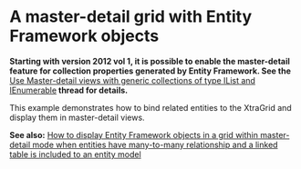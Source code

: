 # A master-detail grid with Entity Framework objects


<p><strong>Start</strong><strong>ing </strong><strong>with </strong><strong>version 2012 vol </strong><strong>1</strong><strong>,</strong><strong> it is possible to enable the master-detail </strong><strong>feature for </strong><strong>collection properties </strong><strong>generated by Entity Framework. </strong><strong>See the </strong><a href="https://www.devexpress.com/Support/Center/p/S136884">Use Master-detail views with generic collections of type IList<T> and IEnumerable</a><strong> thread f</strong><strong>or </strong><strong>details.</strong></p><p>This example demonstrates how to bind related entities to the XtraGrid and display them in master-detail views.</p><p><strong>See also:</strong> <a href="https://www.devexpress.com/Support/Center/p/E2766">How to display Entity Framework objects in a grid within master-detail mode when entities have many-to-many relationship and a linked table is included to an entity model </a></p>

<br/>


